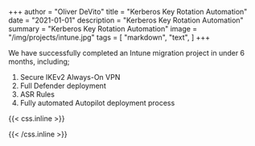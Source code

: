 +++
author = "Oliver DeVito"
title = "Kerberos Key Rotation Automation"
date = "2021-01-01"
description = "Kerberos Key Rotation Automation"
summary = "Kerberos Key Rotation Automation"
image = "/img/projects/intune.jpg"
tags = [
    "markdown",
    "text",
]
+++

We have successfully completed an Intune migration project in under 6 months, including;

1. Secure IKEv2 Always-On VPN
2. Full Defender deployment
3. ASR Rules
4. Fully automated Autopilot deployment process


{{< css.inline >}}
<style>
.canon { background: white; width: 100%; height: auto; }
</style>
{{< /css.inline >}}
